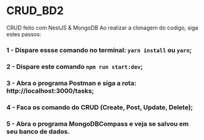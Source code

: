 # CRUD_BD2
CRUD feito com NestJS &amp; MongoDB
Ao realizar a clonagem do codigo, siga estes passos:
### 1 - Dispare essse comando no terminal: `yarn install` ou `yarn`;
### 2 - Dispare este comando `npm run start:dev`;
### 3 - Abra o programa Postman e siga a rota: http://localhost:3000/tasks;
### 4 - Faca os comando do CRUD (Create, Post, Update, Delete);
### 5 - Abra o programa MongoDBCompass e veja se salvou em seu banco de dados.
